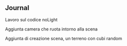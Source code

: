 ## Journal
Lavoro sul codice noLight

Aggiunta camera che ruota intorno alla scena

Aggiunta di creazione scena, un terreno con cubi random